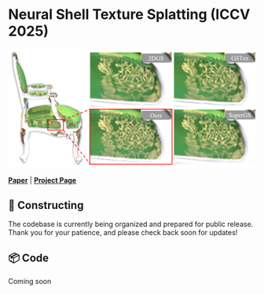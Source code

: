 # Neural Shell Texture Splatting (ICCV 2025)

![Teaser](./assets/teaser.png)

[**Paper**](https://arxiv.org/pdf/2507.20200) | [**Project Page**](https://zhangxin-cg.github.io/nest-splatting/)

<!-- We present **Neural Shell Texture Splatting**. -->

## 🚧 Constructing

The codebase is currently being organized and prepared for public release.  
Thank you for your patience, and please check back soon for updates!

## 📦 Code

Coming soon


